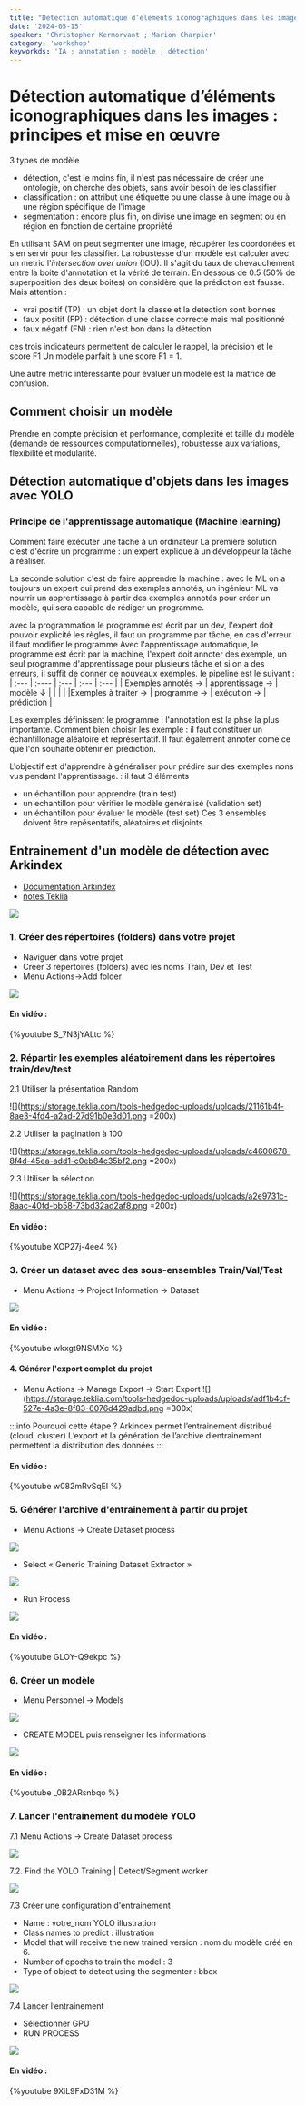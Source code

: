 ```yaml
---
title: "Détection automatique d’éléments iconographiques dans les images : principes et mise en œuvre"
date: '2024-05-15'
speaker: 'Christopher Kermorvant ; Marion Charpier'
category: 'workshop'
keyworkds: 'IA ; annotation ; modèle ; détection'
---
```


# Détection automatique d’éléments iconographiques dans les images : principes et mise en œuvre

3 types de modèle
- détection, c'est le moins fin, il n'est pas nécessaire de créer une ontologie, on cherche des objets, sans avoir besoin de les classifier
- classification : on attribut une étiquette ou une classe à une image ou à une région spécifique de l'image
- segmentation : encore plus fin, on divise une image en segment ou en région en fonction de certaine propriété

En utilisant SAM on peut segmenter une image, récupérer les coordonées et s'en servir pour les classifier.
La robustesse d'un modèle est calculer avec un metric l'*intersection over union* (IOU). Il s'agit du taux de chevauchement entre la boite d'annotation et la vérité de terrain. En dessous de 0.5 (50% de superposition des deux boites) on considère que la prédiction est fausse. Mais attention : 
- vrai positif (TP) : un objet dont la classe et la detection sont bonnes 
- faux positif (FP) : détection d'une classe correcte mais mal positionné 
- faux négatif (FN) : rien n'est bon dans la détection

ces trois indicateurs permettent de calculer le rappel, la précision et le score F1
Un modèle parfait à une score F1 = 1. 

Une autre metric intéressante pour évaluer un modèle est la matrice de confusion.

## Comment choisir un modèle
Prendre en compte précision et performance, complexité et taille du modèle (demande de ressources computationnelles), robustesse aux variations, flexibilité et modularité.

## Détection automatique d'objets dans les images avec YOLO

### Principe de l'apprentissage automatique (Machine learning)
Comment faire exécuter une tâche à un ordinateur
La première solution c'est d'écrire un programme : un expert explique à un développeur la tâche à réaliser. 

La seconde solution c'est de faire apprendre la machine : avec le ML on a toujours un expert qui prend des exemples annotés, un ingénieur ML va nourrir un apprentissage à partir des exemples annotés pour créer un modèle, qui sera capable de rédiger un programme. 

avec la programmation 
le programme est écrit par un dev, l'expert doit pouvoir explicité les règles, il faut un programme par tâche, en cas d'erreur il faut modifier le programme
Avec l'apprentissage automatique, le programme est écrit par la machine, l'expert doit annoter des exemple, un seul programme d'apprentissage pour plusieurs tâche et si on a des erreurs, il suffit de donner de nouveaux exemples.
le pipeline est le suivant :
| :--- 			| :----			| :---		| :---		| :---		|
| Exemples annotés ->	| apprentissage ->	| modèle ↓	|		|		|
| 			|Exemples à traiter ->	| programme ->	| exécution ->	| prédiction 	|

Les exemples définissent le programme : l'annotation est la phse la plus importante.
Comment bien choisir les exemple : il faut constituer un échantillonage aléatoire et représentatif. Il faut également annoter come ce que l'on souhaite obtenir en prédiction. 

L'objectif est d'apprendre à généraliser pour prédire sur des exemples nons vus pendant l'apprentissage. : il faut 3 éléments
- un échantillon pour apprendre (train test)
- un echantillon pour vérifier le modèle généralisé (validation set)
- un échantillon pour évaluer le modèle (test set)
Ces 3 ensembles doivent être repésentatifs, aléatoires et disjoints.

## Entrainement d'un modèle de détection avec Arkindex
- [Documentation Arkindex](https://doc.arkindex.org/tutorial/segmentation-training/)
- [notes Teklia](https://notes.teklia.com/s/P6wnIUYqQ#)

![](https://storage.teklia.com/tools-hedgedoc-uploads/uploads/4832afb3-38d8-4ee0-8554-1a00f1b619fd.png)


### 1. Créer des répertoires (folders) dans votre projet

- Naviguer dans votre projet
- Créer 3 répertoires (folders) avec les noms Train, Dev et Test
- Menu Actions->Add folder

![](https://storage.teklia.com/tools-hedgedoc-uploads/uploads/caf6c560-0e42-4867-ae8b-f811a3b0c083.png)

#### En vidéo :
{%youtube S_7N3jYALtc %}


### 2. Répartir les exemples aléatoirement dans les répertoires train/dev/test

2.1 Utiliser la présentation Random

![](https://storage.teklia.com/tools-hedgedoc-uploads/uploads/21161b4f-8ae3-4fd4-a2ad-27d91b0e3d01.png =200x)

2.2 Utiliser la pagination à 100

![](https://storage.teklia.com/tools-hedgedoc-uploads/uploads/c4600678-8f4d-45ea-add1-c0eb84c35bf2.png =200x)

2.3 Utiliser la sélection

![](https://storage.teklia.com/tools-hedgedoc-uploads/uploads/a2e9731c-8aac-40fd-bb58-73bd32ad2af8.png =200x)


#### En vidéo :
{%youtube XOP27j-4ee4 %}

### 3. Créer un dataset avec des sous-ensembles Train/Val/Test

- Menu Actions -> Project Information -> Dataset

![](https://storage.teklia.com/tools-hedgedoc-uploads/uploads/06924b36-4c38-4cf1-a6d3-ccc116b8beea.png)


#### En vidéo :
{%youtube wkxgt9NSMXc %}

#### 4. Générer l'export complet du projet

- Menu Actions -> Manage Export -> Start Export
![](https://storage.teklia.com/tools-hedgedoc-uploads/uploads/adf1b4cf-527e-4a3e-8f83-6076d429adbd.png =300x)

:::info
Pourquoi cette étape ?
Arkindex permet l’entrainement distribué (cloud, cluster)
L’export et la génération de l’archive d’entrainement permettent la distribution des données
:::

#### En vidéo :
{%youtube w082mRvSqEI %}

### 5. Générer l'archive d'entrainement à partir du projet

- Menu Actions -> Create Dataset process

![](https://storage.teklia.com/tools-hedgedoc-uploads/uploads/a2ad2b26-7226-45f1-a05f-97cd95166fc2.png)

- Select « Generic  Training Dataset Extractor »

![](https://storage.teklia.com/tools-hedgedoc-uploads/uploads/24cd7a48-3d19-48a2-9df4-9b9818ecd8f4.png)

- Run Process

![](https://storage.teklia.com/tools-hedgedoc-uploads/uploads/50b131b8-9bed-46a0-884f-504505173939.png)


#### En vidéo :
{%youtube GLOY-Q9ekpc  %}

### 6. Créer un modèle

- Menu Personnel -> Models

![](https://storage.teklia.com/tools-hedgedoc-uploads/uploads/bce1c379-75e1-44c0-abae-5c5d3540b971.png)

- CREATE MODEL puis renseigner les informations

![](https://storage.teklia.com/tools-hedgedoc-uploads/uploads/98471c27-be6c-406c-a396-2c1b0ae067cf.png)


#### En vidéo :
{%youtube _0B2ARsnbqo  %}

### 7. Lancer l'entrainement du modèle YOLO

7.1 Menu Actions -> Create Dataset process

![](https://storage.teklia.com/tools-hedgedoc-uploads/uploads/3b52d35e-166c-41e3-8515-a00802688e2b.png)

7.2. Find the YOLO Training | Detect/Segment worker

![](https://storage.teklia.com/tools-hedgedoc-uploads/uploads/f7cf0df5-655f-424f-b7b6-4c1a18c32b55.png)

7.3 Créer une configuration d'entrainement

- Name : votre_nom YOLO illustration
- Class names to predict : illustration
- Model that will receive the new trained version :  nom du modèle créé en 6.
- Number of epochs to train the model : 3
- Type of object to detect using the segmenter : bbox

![](https://storage.teklia.com/tools-hedgedoc-uploads/uploads/35a7e5b6-efc6-4a1a-8c93-ac1f68b2dbdd.png)

7.4 Lancer l’entrainement

- Sélectionner GPU
- RUN PROCESS

![](https://storage.teklia.com/tools-hedgedoc-uploads/uploads/e0b0c9ef-2ed6-476e-8256-83c8c26f5b26.png)


#### En vidéo :
{%youtube 9XiL9FxD31M   %}
